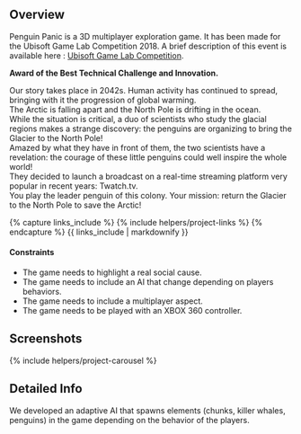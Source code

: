 <!---
Grégoire Boiron <gregoire.boiron@gmail.com>
Copyright (c) 2018 Grégoire Boiron  All Rights Reserved.
--->

Overview
--------------------
Penguin Panic is a 3D multiplayer exploration game. It has been made for the Ubisoft Game Lab Competition 2018. A brief description of this event is available here : <a href="https://montreal.ubisoft.com/en/our-engagements/education/university/game-lab-competition/">Ubisoft Game Lab Competition</a>.

**Award of the Best Technical Challenge and Innovation.**   

Our story takes place in 2042s. Human activity has continued to spread, bringing with it the progression of global warming.   
The Arctic is falling apart and the North Pole is drifting in the ocean.   
While the situation is critical, a duo of scientists who study the glacial regions makes a strange discovery: the penguins are organizing to bring the Glacier to the North Pole!   
Amazed by what they have in front of them, the two scientists have a revelation: the courage of these little penguins could well inspire the whole world!   
They decided to launch a broadcast on a real-time streaming platform very popular in recent years: Twatch.tv.   
You play the leader penguin of this colony. Your mission: return the Glacier to the North Pole to save the Arctic!

{% capture links_include %}
{% include helpers/project-links %}
{% endcapture %}
{{ links_include | markdownify }}

#### Constraints
* The game needs to highlight a real social cause.
* The game needs to include an AI that change depending on players behaviors.
* The game needs to include a multiplayer aspect.
* The game needs to be played with an XBOX 360 controller.

Screenshots
--------------------
{% include helpers/project-carousel %}

Detailed Info
--------------------
We developed an adaptive AI that spawns elements (chunks, killer whales, penguins) in the game depending on the behavior of the players.
